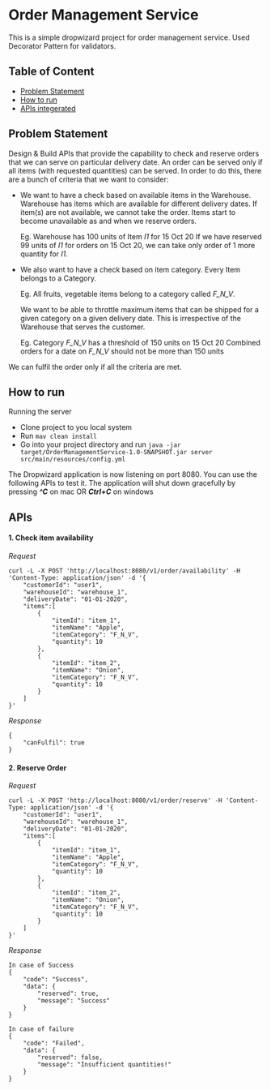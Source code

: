 # Order Management Service

This is a simple dropwizard project for order management service.
Used Decorator Pattern for validators.

## Table of Content
- [Problem Statement](#problem-statement)
- [How to run](#how-to-run)
- [APIs integerated](#apis)

## Problem Statement

Design & Build APIs that provide the capability to check and reserve orders that we can serve on particular delivery date.
An order can be served only if all items (with requested quantities) can be served. In order to do this, there are a bunch of criteria that we want to consider:
-  We want to have a check based on available items in the Warehouse. Warehouse has items which are available for different delivery dates. If item(s) are not available, we cannot take the order. Items start to become unavailable as and when we reserve orders.
    
    Eg. Warehouse has 100 units of Item *I1* for 15 Oct 20
    If we have reserved 99 units of *I1* for orders on 15 Oct 20, we can take only order of 1 more quantity for *I1*.
    
-  We also want to have a check based on item category. Every Item belongs to a Category.

    Eg. All fruits, vegetable items belong to a category called *F_N_V*.
    
    We want to be able to throttle maximum items that can be shipped for a given category on a given delivery date.
    This is irrespective of the Warehouse that serves the customer.
    
    Eg. Category *F_N_V* has a threshold of 150 units on 15 Oct 20
    Combined orders for a date on *F_N_V* should not be more than 150 units
    
We can fulfil the order only if all the criteria are met.

## How to run
Running the server
- Clone project to you local system
- Run ```mav clean install```
- Go into your project directory and run ```java -jar target/OrderManagementService-1.0-SNAPSHOT.jar server src/main/resources/config.yml```

The Dropwizard application is now listening on port 8080. You can use the following APIs to test it.
The application will shut down gracefully by pressing ***^C*** on mac OR ***Ctrl+C*** on windows

## APIs
#### 1. Check item availability
  *Request*
  ```
  curl -L -X POST 'http://localhost:8080/v1/order/availability' -H 'Content-Type: application/json' -d '{
      "customerId": "user1",
      "warehouseId": "warehouse_1",
      "deliveryDate": "01-01-2020",
      "items":[
          {
              "itemId": "item_1",
              "itemName": "Apple",
              "itemCategory": "F_N_V",
              "quantity": 10
          },
          {
              "itemId": "item_2",
              "itemName": "Onion",
              "itemCategory": "F_N_V",
              "quantity": 10
          }
      ]
  }'
  ```
  *Response*
  ```
  {
      "canFulfil": true
  }
  ```

#### 2. Reserve Order
  *Request*
  ```
  curl -L -X POST 'http://localhost:8080/v1/order/reserve' -H 'Content-Type: application/json' -d '{
      "customerId": "user1",
      "warehouseId": "warehouse_1",
      "deliveryDate": "01-01-2020",
      "items":[
          {
              "itemId": "item_1",
              "itemName": "Apple",
              "itemCategory": "F_N_V",
              "quantity": 10
          },
          {
              "itemId": "item_2",
              "itemName": "Onion",
              "itemCategory": "F_N_V",
              "quantity": 10
          }
      ]
  }'
  ```
  *Response*
  ```
  In case of Success
  {
      "code": "Success",
      "data": {
          "reserved": true,
          "message": "Success"
      }
  }

  In case of failure
  {
      "code": "Failed",
      "data": {
          "reserved": false,
          "message": "Insufficient quantities!"
      }
  }
  ```
